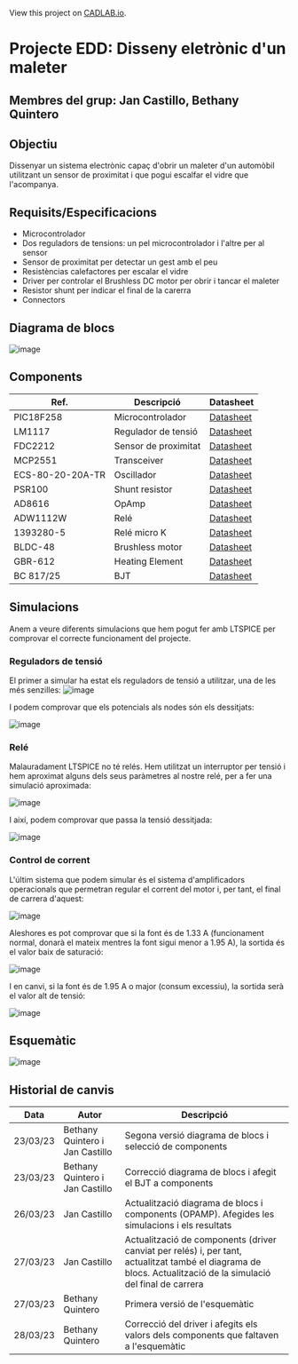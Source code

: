 View this project on [CADLAB.io](https://cadlab.io/project/26669). 

# Projecte EDD: Disseny eletrònic d'un maleter
**Membres del grup:** Jan Castillo, Bethany Quintero
----------------------------------------------------
## Objectiu
Dissenyar un sistema electrònic capaç d'obrir un maleter d'un automòbil utilitzant un sensor de proximitat i que pogui escalfar el vidre que l'acompanya.

## Requisits/Especificacions
- Microcontrolador 
- Dos reguladors de tensions: un pel microcontrolador i l'altre per al sensor
- Sensor de proximitat per detectar un gest amb el peu 
- Resistèncias calefactores per escalar el vidre
- Driver per controlar el Brushless DC motor per obrir i tancar el maleter
- Resistor shunt per indicar el final de la carerra
- Connectors

## Diagrama de blocs
![image](https://user-images.githubusercontent.com/128420038/228496549-4374ed0d-18bf-47f6-8958-5737892fbdd6.png)




## Components
| Ref. | Descripció| Datasheet |
| ------ | -----------------| ------------------|
|PIC18F258|Microcontrolador|[Datasheet](https://www.mouser.es/datasheet/2/268/41159e-30206.pdf)|
|LM1117|Regulador de tensió|[Datasheet](https://www.ti.com/lit/ds/snos412q/snos412q.pdf?ts=1679503528555&ref_url=https%253A%252F%252Fwww.ti.com%252F)|
|FDC2212|Sensor de proximitat|[Datasheet](https://www.ti.com/lit/ds/symlink/fdc2212-q1.pdf?ts=1679569328592&ref_url=https%253A%252F%252Fwww.ti.com%252Fproduct%252FFDC2212-Q1)|
|MCP2551|Transceiver|[Datasheet](https://www.mouser.es/datasheet/2/268/20001667G-1115479.pdf)|
|ECS-80-20-20A-TR|Oscillador|[Datasheet](https://ecsxtal.com/store/pdf/csm-8r.pdf)|
|PSR100|Shunt resistor|[Datasheet](https://fscdn.rohm.com/en/products/databook/datasheet/passive/resistor/chip_resistor/psr-e.pdf)|
|AD8616|OpAmp|[Datasheet](https://www.analog.com/media/en/technical-documentation/data-sheets/AD8615_8616_8618.pdf)|
|ADW1112W|Relé|[Datasheet](https://www.datasheetq.com/datasheet-download/853198/1/Panasonic/ADW1112W)|
|1393280-5|Relé micro K|[Datasheet](https://www.te.com/commerce/DocumentDelivery/DDEController?Action=srchrtrv&DocNm=V23086X0000A001&DocType=Data+Sheet&DocLang=English&DocFormat=pdf&PartCntxt=1393280-5)|
|BLDC-48|Brushless motor|[Datasheet](https://www.farnell.com/datasheets/526541.pdf)|
|GBR-612|Heating Element|[Datasheet](https://www.tme.eu/Document/745dece1e8a1927996aa7af3a5cfc3a0/GBR-612_ENG.pdf)|
|BC 817/25|BJT|[Datasheet](https://pdf1.alldatasheet.com/datasheet-pdf/view/16111/PHILIPS/BC817-25.html)|

## Simulacions
Anem a veure diferents simulacions que hem pogut fer amb LTSPICE per comprovar el correcte funcionament del projecte.
### Reguladors de tensió
El primer a simular ha estat els reguladors de tensió a utilitzar, una de les més senzilles:
![image](https://user-images.githubusercontent.com/128420038/227760246-3e0efe11-65da-41eb-b58c-1ed1ec8b9907.png)

I podem comprovar que els potencials als nodes són els dessitjats:

![image](https://user-images.githubusercontent.com/128420038/227760309-8d6813f3-3f38-48f9-ae12-8ec50400e39f.png)

### Relé
Malauradament LTSPICE no té relés. Hem utilitzat un interruptor per tensió i hem aproximat alguns dels seus paràmetres al nostre relé, per a fer una simulació aproximada:

![image](https://user-images.githubusercontent.com/128420038/227760389-f3919231-660b-4d24-bc1f-4cc55b69f14e.png)

I així, podem comprovar que passa la tensió dessitjada:

![image](https://user-images.githubusercontent.com/128420038/227760407-5c292cef-1b9b-4fa3-b518-837812bd249a.png)

### Control de corrent
L'últim sistema que podem simular és el sistema d'amplificadors operacionals que permetran regular el corrent del motor i, per tant, el final de carrera d'aquest:

![image](https://user-images.githubusercontent.com/128420038/227973009-32f7b9f4-af3e-4633-b0ed-c2dde0acfa59.png)


Aleshores es pot comprovar que si la font és de 1.33 A (funcionament normal, donarà el mateix mentres la font sigui menor a 1.95 A), la sortida és el valor baix de saturació:

![image](https://user-images.githubusercontent.com/128420038/227973981-91ed59a6-89c7-4709-a35f-268436dcaf99.png)

I en canvi, si la font és de 1.95 A o major (consum excessiu), la sortida serà el valor alt de tensió:

![image](https://user-images.githubusercontent.com/128420038/227974125-97844190-c5e8-438f-b9d9-d3b90a6b5c31.png)


## Esquemàtic
![image](https://user-images.githubusercontent.com/127347516/228189060-1a187ca3-eaf3-418f-95d3-da5abeaf0fa1.png)

## Historial de canvis
|Data| Autor|Descripció|
| ------ | -----------------| ------------------|
|23/03/23|Bethany Quintero i Jan Castillo|Segona versió diagrama de blocs i selecció de components|
|23/03/23|Bethany Quintero i Jan Castillo|Correcció diagrama de blocs i afegit el BJT a components|
|26/03/23|Jan Castillo|Actualització diagrama de blocs i components (OPAMP). Afegides les simulacions i els resultats|
|27/03/23|Jan Castillo|Actualització de components (driver canviat per relés) i, per tant, actualitzat també el diagrama de blocs. Actualització de la simulació del final de carrera|
|27/03/23| Bethany Quintero | Primera versió de l'esquemàtic|
|28/03/23| Bethany Quintero | Correcció del driver i afegits els valors dels components que faltaven a l'esquemàtic|
